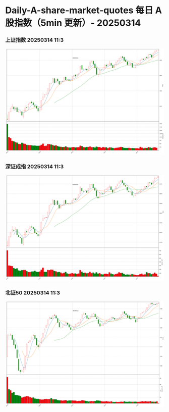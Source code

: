 
# Daily-A-share-market-quotes 每日 A 股指数（5min 更新）- 20250314

### 上证指数 20250314 11:3
![](./fig/2025/3/20250314-sh000001.png)

### 深证成指 20250314 11:3
![](./fig/2025/3/20250314-sz399001.png)

### 北证50 20250314 11:3
![](./fig/2025/3/20250314-bj899050.png)
